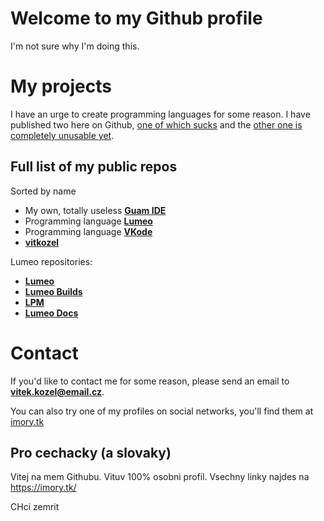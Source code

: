 # Welcome to my Github profile

I'm not sure why I'm doing this.

# My projects

I have an urge to create programming languages for some reason. I have published two here on Github, [one of which sucks](https://github.com/vitkozel/VKode) and the [other one is completely unusable yet](https://github.com/vitkozel/Lumeo).

## Full list of my public repos

Sorted by name

* My own, totally useless **[Guam IDE](https://github.com/vitkozel/Guam-IDE)**
* Programming language **[Lumeo](https://github.com/vitkozel/Lumeo)**
* Programming language **[VKode](https://github.com/vitkozel/VKode)**
* **[vitkozel](https://github.com/vitkozel/vitkozel)**


Lumeo repositories:
* **[Lumeo](https://github.com/LumeoLang/Lumeo)**
* **[Lumeo Builds](https://github.com/LumeoLang/Builds)**
* **[LPM](https://github.com/LumeoLang/LPM)**
* **[Lumeo Docs](https://github.com/LumeoLang/Docs)**

# Contact

If you'd like to contact me for some reason, please send an email to **vitek.kozel@email.cz**.

You can also try one of my profiles on social networks, you'll find them at [imory.tk](http://imory.tk)

## Pro cechacky (a slovaky)
Vitej na mem Githubu. Vituv 100% osobni profil. Vsechny linky najdes na 
https://imory.tk/

CHci zemrit
